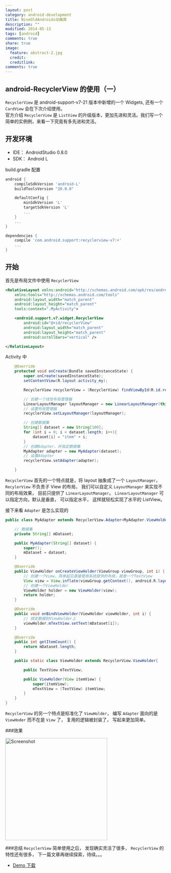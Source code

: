 ```yaml
---
layout: post
category: android-development
title: NineOldAndroids动画库
description: ""
modified: 2014-05-13
tags: [android]
comments: true
share: true
image:
  feature: abstract-2.jpg
  credit: 
  creditlink: 
comments: true
---
```


android-RecyclerView 的使用（一）
-
`RecyclerView` 是 android-support-v7-21 版本中新增的一个 Widgets, 还有一个 `CardView` 会在下次介绍使用。  
官方介绍 `RecyclerView` 是 `ListView` 的升级版本，更加先进和灵活。我们写一个简单的实例例，来看一下究竟有多先进和灵活。

## 开发环境
* IDE： AndroidStudio 0.8.0
* SDK： Android L

build.gradle 配置

```groovy
android {
    compileSdkVersion 'android-L'
    buildToolsVersion "20.0.0"

    defaultConfig {
        minSdkVersion 'L'
        targetSdkVersion 'L'
		...
    }
    ...
}

dependencies {
    compile 'com.android.support:recyclerview-v7:+'
	...
}

```
## 开始

首先是布局文件中使用 `RecyclerView` 

```xml
<RelativeLayout xmlns:android="http://schemas.android.com/apk/res/android"
    xmlns:tools="http://schemas.android.com/tools"
    android:layout_width="match_parent"
    android:layout_height="match_parent"
    tools:context=".MyActivity">

    <android.support.v7.widget.RecyclerView
        android:id="@+id/recyclerView"
        android:layout_width="match_parent"
        android:layout_height="match_parent"
        android:scrollbars="vertical" />

</RelativeLayout>
```

Activity 中

```java
	@Override
    protected void onCreate(Bundle savedInstanceState) {
        super.onCreate(savedInstanceState);
        setContentView(R.layout.activity_my);

        RecyclerView recyclerView = (RecyclerView) findViewById(R.id.recyclerView);

        // 创建一个线性布局管理器
        LinearLayoutManager layoutManager = new LinearLayoutManager(this);
        // 设置布局管理器
        recyclerView.setLayoutManager(layoutManager);

        // 创建数据集
        String[] dataset = new String[100];
        for (int i = 0; i < dataset.length; i++){
            dataset[i] = "item" + i;
        }
        // 创建Adapter，并指定数据集
        MyAdapter adapter = new MyAdapter(dataset);
        // 设置Adapter
        recyclerView.setAdapter(adapter);

    }
```

`RecyclerView` 首先的一个特点就是，将 layout 抽象成了一个 `LayoutManager`，`RecylerView` 不负责子 View 的布局， 我们可以自定义 `LayoutManager` 来实现不同的布局效果， 目前只提供了 `LinearLayoutManager`。 `LinearLayoutManager` 可以指定方向，默认是垂直， 可以指定水平， 这样就轻松实现了水平的 ListView。  

接下来看 `Adapter` 是怎么实现的

```java
public class MyAdapter extends RecyclerView.Adapter<MyAdapter.ViewHolder>{

    // 数据集
    private String[] mDataset;

    public MyAdapter(String[] dataset) {
        super();
        mDataset = dataset;
    }

    @Override
    public ViewHolder onCreateViewHolder(ViewGroup viewGroup, int i) {
        // 创建一个View，简单起见直接使用系统提供的布局，就是一个TextView
        View view = View.inflate(viewGroup.getContext(), android.R.layout.simple_list_item_1, null);
        // 创建一个ViewHolder
        ViewHolder holder = new ViewHolder(view);
        return holder;
    }

    @Override
    public void onBindViewHolder(ViewHolder viewHolder, int i) {
        // 绑定数据到ViewHolder上
        viewHolder.mTextView.setText(mDataset[i]);
    }

    @Override
    public int getItemCount() {
        return mDataset.length;
    }

    public static class ViewHolder extends RecyclerView.ViewHolder{

        public TextView mTextView;

        public ViewHolder(View itemView) {
            super(itemView);
            mTextView = (TextView) itemView;
        }
    }
}

```

`RecyclerView` 的另一个特点是标准化了 `ViewHolder`， 编写 `Adapter` 面向的是 `ViewHoder` 而不在是 `View` 了， 复用的逻辑被封装了， 写起来更加简单。  

###效果

<p>
   <img src="https://raw.githubusercontent.com/baoyongzhang/RecyclerViewDemo/master/screenshot.png" width="320" alt="Screenshot"/>
</p>


###总结
`RecyclerView` 简单使用之后， 发现确实灵活了很多， `RecyclerView` 的特性还有很多， 下一篇文章再继续探索，待续。。。

* [Demo 下载](https://github.com/baoyongzhang/RecyclerViewDemo)
